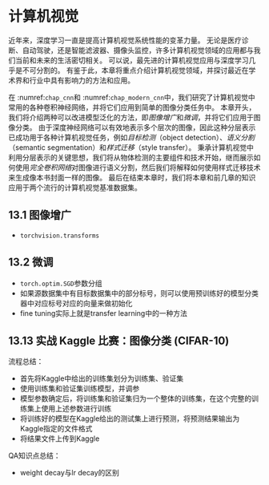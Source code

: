 # 计算机视觉

近年来，深度学习一直是提高计算机视觉系统性能的变革力量。
无论是医疗诊断、自动驾驶，还是智能滤波器、摄像头监控，许多计算机视觉领域的应用都与我们当前和未来的生活密切相关。
可以说，最先进的计算机视觉应用与深度学习几乎是不可分割的。
有鉴于此，本章将重点介绍计算机视觉领域，并探讨最近在学术界和行业中具有影响力的方法和应用。

在 :numref:`chap_cnn`和 :numref:`chap_modern_cnn`中，我们研究了计算机视觉中常用的各种卷积神经网络，并将它们应用到简单的图像分类任务中。
本章开头，我们将介绍两种可以改进模型泛化的方法，即*图像增广*和*微调*，并将它们应用于图像分类。
由于深度神经网络可以有效地表示多个层次的图像，因此这种分层表示已成功用于各种计算机视觉任务，例如*目标检测*（object detection）、*语义分割*（semantic segmentation）和*样式迁移*（style transfer）。
秉承计算机视觉中利用分层表示的关键思想，我们将从物体检测的主要组件和技术开始，继而展示如何使用*完全卷积网络*对图像进行语义分割，然后我们将解释如何使用样式迁移技术来生成像本书封面一样的图像。
最后在结束本章时，我们将本章和前几章的知识应用于两个流行的计算机视觉基准数据集。


## 13.1 图像增广

- `torchvision.transforms`

## 13.2 微调

- `torch.optim.SGD`参数分组
- 如果源数据集中有目标数据集中的部分标号，则可以使用预训练好的模型分类器中对应标号对应的向量来做初始化
- fine tuning实际上就是transfer learning中的一种方法

## 13.13 实战 Kaggle 比赛：图像分类 (CIFAR-10)

流程总结：
- 首先将Kaggle中给出的训练集划分为训练集、验证集
- 使用训练集和验证集训练模型，并调参
- 模型参数确定后，将训练集和验证集归为一个整体的训练集，在这个完整的训练集上使用上述参数进行训练
- 将训练好的模型在Kaggle给出的测试集上进行预测，将预测结果输出为Kaggle指定的文件格式
- 将结果文件上传到Kaggle

QA知识点总结：

- weight decay与lr decay的区别

